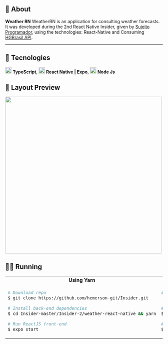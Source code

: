 ## 🎉 About

**Weather RN** 
WeatherRN is an application for consulting weather forecasts.
It was developed during the 2nd React Native Insider, given by [Sujeito Programador](https://instagram.com/sujeitoprogramador), using the technologies: React-Native and Consuming [HGBrasil API](https://hgbrasil.com).

<hr />

## 🔌 Tecnologies

<img src="https://i.ibb.co/PZ2XZgr/ts.png" width="20"/> <b>TypeScript</b>,
<img src="https://i.ibb.co/4RHMmLQ/react.png" width="20"/> <b>React Native | Expo</b>,
<img src="https://i.ibb.co/vVxmyN2/node.png" width="20"/> <b>Node Js</b>

## 🎨 Layout Preview
<img src='./.github/animation.gif' height="500px"/>

## 👨‍💻 Running

<table style="width:100%;">
<tr>
  <td align="center"> <strong>Using Yarn</strong> </td> 
  <td align="center"> <strong>Using npm</strong> </td>
</tr>

<tr>
  <td>

  ```bash
  # Download repo
  $ git clone https://github.com/hemerson-git/Insider.git
  
  # Install back-end dependencies
  $ cd Insider-master/Insider-2/weather-react-native && yarn

  # Run ReactJS front-end
  $ expo start
  ```
  </td>
<td>


```bash
# Download repo
  $ git clone https://github.com/hemerson-git/Insider.git

# Install back-end dependecies
$ cd Insider-master/Insider-2/weather-react-native && npm install

# Run ReactJS front-end
$ expo start
```


</td>
</table>
